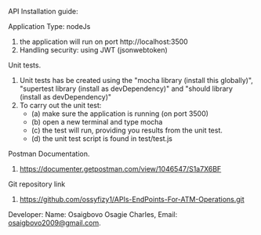 API Installation guide:

Application Type: nodeJs

1. the application will run on port http://localhost:3500
2. Handling security: using JWT (jsonwebtoken)


Unit tests.
1. Unit tests has be created using the "mocha library (install this globally)", "supertest library (install as devDependency)" and "should library (install as devDependency)"
2. To carry out the unit test: 
    - (a) make sure the application is running (on port 3500)
    - (b) open a new terminal and type mocha
    - (c) the test will run, providing you results from the unit test.
    - (d) the unit test script is found in test/test.js



Postman Documentation.
1. https://documenter.getpostman.com/view/1046547/S1a7X6BF


Git repository link
1. https://github.com/ossyfizy1/APIs-EndPoints-For-ATM-Operations.git



Developer: 
Name: Osaigbovo Osagie Charles,
Email: osaigbovo2009@gmail.com.